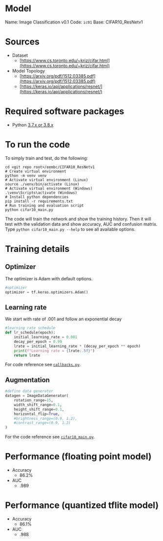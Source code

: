 # Model

Name: Image Classification v0.1
Code: `ic01`
Base: CIFAR10_ResNetv1

# Sources
* Dataset
    * [https://www.cs.toronto.edu/~kriz/cifar.html](https://www.cs.toronto.edu/~kriz/cifar.html)
* Model Topology
    * [https://arxiv.org/pdf/1512.03385.pdf](https://arxiv.org/pdf/1512.03385.pdf)
    * [https://keras.io/api/applications/resnet/](https://keras.io/api/applications/resnet/)

# Required software packages
- Python [3.7.x or 3.8.x](https://www.python.org/downloads/)

# To run the code
To simply train and test, do the following:
```
cd <git repo root>/eembc/CIFAR10_ResNetv1
# Create virtual environment
python -m venv venv
# Activate virtual environment (Linux)
source ./venv/bin/activate (Linux)
# Activate virtual environment (Windows)
.\venv\Scripts\activate (Windows)
# Install python dependencies
pip install -r requirements.txt
# Run training and evaluation script
python cifar10_main.py
```
The code will train the network and show the training history. Then it will test with the validation data and show accuracy, AUC and confusion matrix.
Type `python cifar10_main.py --help` to see all available options.

# Training details

## Optimizer
The optimizer is Adam with default options.
```python
#optimizer
optimizer = tf.keras.optimizers.Adam()
```

## Learning rate
We start with rate of .001 and follow an exponential decay
``` python
#learning rate schedule
def lr_schedule(epoch):
    initial_learning_rate = 0.001
    decay_per_epoch = 0.99
    lrate = initial_learning_rate * (decay_per_epoch ** epoch)
    print(f"Learning rate = {lrate:.5f}")
    return lrate
```
For code reference see [`callbacks.py`](./callbacks.py).

## Augmentation
```python
#define data generator
datagen = ImageDataGenerator(
    rotation_range=15,
    width_shift_range=0.1,
    height_shift_range=0.1,
    horizontal_flip=True,
    #brightness_range=(0.9, 1.2),
    #contrast_range=(0.9, 1.2)
)
```
For the code reference see [`cifar10_main.py`](./cifar10_main.py#L86).

# Performance (floating point model)
* Accuracy
    * 86.2%
* AUC
    * .989

# Performance (quantized tflite model)
* Accuracy
    * 86.1%
* AUC
    * .988